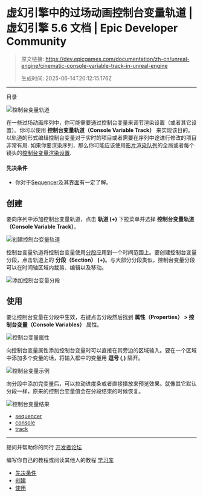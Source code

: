 # 虚幻引擎中的过场动画控制台变量轨道 | 虚幻引擎 5.6 文档 | Epic Developer Community

> 原文链接: https://dev.epicgames.com/documentation/zh-cn/unreal-engine/cinematic-console-variable-track-in-unreal-engine
> 
> 生成时间: 2025-06-14T20:12:15.176Z

---

目录

![控制台变量轨道](https://dev.epicgames.com/community/api/documentation/image/8dc108fd-2a08-4c0c-9872-b39a1b501456?resizing_type=fill&width=1920&height=335)

在一些过场动画序列中，你可能需要通过控制台变量来调节渲染设置（或者其它设置）。你可以使用 **控制台变量轨道（Console Variable Track）** 来实现该目的。以轨道的形式编辑控制台变量对于实时的项目或者需要在序列中途进行修改的项目非常有用. 如果你要渲染序列，那么你可能应该使用[影片渲染队列](/documentation/404)的全局或者每个镜头的[控制台变量渲染设置](/documentation/zh-cn/unreal-engine/cinematic-rendering-image-quality-settings-in-unreal-engine#%E6%8E%A7%E5%88%B6%E5%8F%B0%E5%8F%98%E9%87%8F).

#### 先决条件

-   你对于[Sequencer](/documentation/zh-cn/unreal-engine/how-to-make-movies-in-unreal-engine)及其[界面](/documentation/zh-cn/unreal-engine/sequencer-cinematic-editor-unreal-engine)有一定了解。

## 创建

要向序列中添加控制台变量轨道，点击 **轨道 (+)** 下拉菜单并选择 **控制台变量轨道（Console Variable Track）**。

![创建控制台变量轨道](https://d1iv7db44yhgxn.cloudfront.net/documentation/images/08da6990-adea-4d74-9f16-d4d6535c3c46/create1.png)

控制台变量轨道将控制台变量使用[分段](/documentation/zh-cn/unreal-engine/creating-animation-keyframes-in-unreal-engine#sections)应用到一个时间范围上。要创建控制台变量分段，点击轨道上的 **分段（Section） (+)**。与大部分分段类似，控制台变量分段可以在时间轴区域内裁剪、编辑以及移动。

![添加控制台变量分段](https://d1iv7db44yhgxn.cloudfront.net/documentation/images/714db17c-60ce-43f0-92c3-f5f6960a3574/create2.png)

## 使用

要让控制台变量在分段中生效，右键点击分段然后找到 **属性（Properties） > 控制台变量（Console Variables）** 属性。

![控制台变量属性](https://d1iv7db44yhgxn.cloudfront.net/documentation/images/63793a24-d8fb-4189-8d6b-c2bfc2f7184c/usage1.png)

向控制台变量属性添加控制台变量时可以直接在其旁边的区域输入。要在一个区域中添加多个变量的话，将输入框中的变量用 **逗号 (,)** 隔开。

![控制台变量示例](https://d1iv7db44yhgxn.cloudfront.net/documentation/images/df5acb27-797b-4e15-8ffb-1378397136c6/usage2.png)

向分段中添加完变量后，可以拉动进度条或者直接播放来预览效果。就像其它默认分段一样，原来的控制台变量值会在分段结束的时候恢复。

![控制台变量结果](https://d1iv7db44yhgxn.cloudfront.net/documentation/images/2ae2e157-092c-4cc5-b988-502e28e51e3c/usage3.gif)

-   [sequencer](https://dev.epicgames.com/community/search?query=sequencer)
-   [console](https://dev.epicgames.com/community/search?query=console)
-   [track](https://dev.epicgames.com/community/search?query=track)

* * *

提问并帮助你的同行 [开发者论坛](https://forums.unrealengine.com/categories?tag=unreal-engine)

编写你自己的教程或阅读其他人的教程 [学习库](https://dev.epicgames.com/community/unreal-engine/learning)

-   [先决条件](/documentation/zh-cn/unreal-engine/cinematic-console-variable-track-in-unreal-engine#%E5%85%88%E5%86%B3%E6%9D%A1%E4%BB%B6)
-   [创建](/documentation/zh-cn/unreal-engine/cinematic-console-variable-track-in-unreal-engine#%E5%88%9B%E5%BB%BA)
-   [使用](/documentation/zh-cn/unreal-engine/cinematic-console-variable-track-in-unreal-engine#%E4%BD%BF%E7%94%A8)